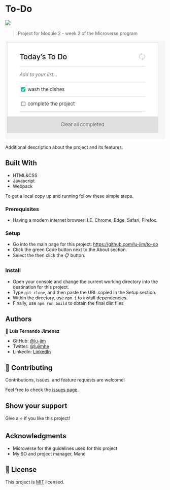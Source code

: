 # To-Do

![](https://img.shields.io/badge/Microverse-blueviolet)


> Project for Module 2 - week 2 of the Microverse program

![screenshot](./app_screenshot.png)

Additional description about the project and its features.

## Built With

- HTML&CSS
- Javascript
- Webpack

To get a local copy up and running follow these simple steps.

### Prerequisites
- Having a modern internet browser: I.E. Chrome, Edge, Safari, Firefox.

### Setup
- Go into the main page for this project: https://github.com/lu-jim/to-do
- Click the green Code button next to the About section.
- Select the then click the 📋 button.
### Install
- Open your console and change the current working directory into the destination for this project.
- Type `git clone`, and then paste the URL copied in the Setup section.
- Within the directory, use `npm i`  to install dependencies.
- Finally, use `npm run build` to obtain the final dist files
## Authors

👤 **Luis Fernando Jimenez**

- GitHub: [@lu-jim](https://github.com/lu-jim)
- Twitter: [@lujimhe](https://twitter.com/lujimhe)
- LinkedIn: [LinkedIn](https://www.linkedin.com/in/lujim/)

## 🤝 Contributing

Contributions, issues, and feature requests are welcome!

Feel free to check the [issues page](../../issues/).

## Show your support

Give a ⭐️ if you like this project!

## Acknowledgments

- Microverse for the guidelines used for this project
- My SO and project manager, Mane

## 📝 License

This project is [MIT](./MIT.md) licensed.
